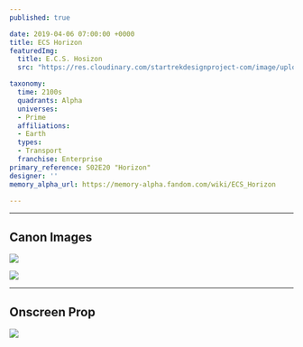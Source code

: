 ```yaml
---
published: true

date: 2019-04-06 07:00:00 +0000
title: ECS Horizon
featuredImg:
  title: E.C.S. Hosizon
  src: "https://res.cloudinary.com/startrekdesignproject-com/image/upload/v1554872481/ECS-Horizon.png"

taxonomy:
  time: 2100s
  quadrants: Alpha
  universes:
  - Prime
  affiliations:
  - Earth
  types:
  - Transport
  franchise: Enterprise
primary_reference: S02E20 "Horizon"
designer: ''
memory_alpha_url: https://memory-alpha.fandom.com/wiki/ECS_Horizon

---
```

___
## Canon Images

![](https://res.cloudinary.com/startrekdesignproject-com/image/upload/v1554606819/ECSHorizon1.jpg)

![](https://res.cloudinary.com/startrekdesignproject-com/image/upload/v1554606819/ECSHorizon2.jpg)

___
## Onscreen Prop

![](https://res.cloudinary.com/startrekdesignproject-com/image/upload/v1554606819/JClass_ECS_Horizon_Patch07.jpg)